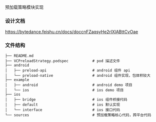 预加载策略模块实现

### 设计文档
https://bytedance.feishu.cn/docs/doccnFZaqsyHe2rlXlABttCvOae  


### 文件结构

```
├── README.md   
├── VCPreloadStrategy.podspec           # pod 描述文件
├── android 
│   ├── preload-api                     # android 组件 api
│   └── preload-native                  # android 组件实现，包体积较大
├── example
│   ├── android                         # android demo 项目
│   └── ios                             # ios demo 项目
├── ios
│   ├── bridge                          # ios 组件桥接代码
│   ├── default                         # ios 默认实现
│   └── interface                       # ios 接口代码
└── sources                             # 预加载策略核心代码，跨平台代码


```

